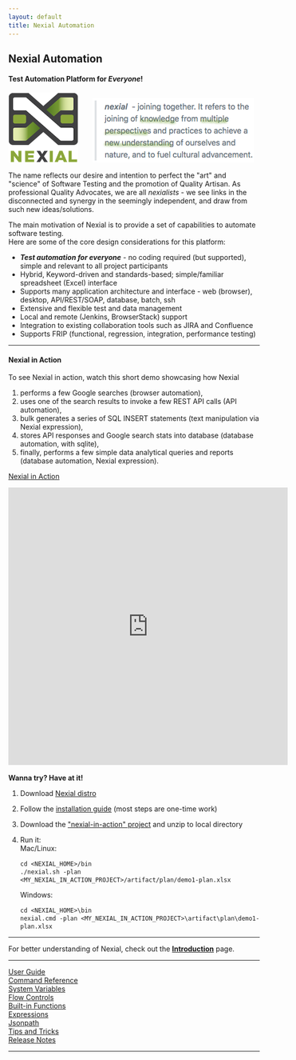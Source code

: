 ```yaml
---
layout: default
title: Nexial Automation
---
```



## Nexial Automation

#### Test Automation Platform for _Everyone_!

<img src="image/logo-x.png" alt="Nexial" style="box-shadow:none"/>
&nbsp;&nbsp;&nbsp;&nbsp;&nbsp;
<img src="image/nexial-caption.png" alt="Test Automation Platform for Everyone" style="box-shadow:none"/>

The name reflects our desire and intention to perfect the "art" and "science" of Software Testing and the promotion of 
Quality Artisan.  As professional Quality Advocates, we are all _nexialists_ - we see links in the disconnected and 
synergy in the seemingly independent, and draw from such new ideas/solutions.

The main motivation of Nexial is to provide a set of capabilities to automate software testing.  
Here are some of the core design considerations for this platform:

- ***Test automation for everyone*** - no coding required (but supported), simple and 
  relevant to all project participants
- Hybrid, Keyword-driven and standards-based; simple/familiar spreadsheet (Excel) interface
- Supports many application architecture and interface - web (browser), desktop, API/REST/SOAP, database, batch, ssh
- Extensive and flexible test and data management
- Local and remote (Jenkins, BrowserStack) support
- Integration to existing collaboration tools such as JIRA and Confluence
- Supports FRIP (functional, regression, integration, performance testing)

---------------------------------------------

#### Nexial in Action
To see Nexial in action, watch this short demo showcasing how Nexial 
1. performs a few Google searches (browser automation), 
2. uses one of the search results to invoke a few REST API calls (API automation),
3. bulk generates a series of SQL INSERT statements (text manipulation via Nexial expression),
4. stores API responses and Google search stats into database (database automation, with sqlite),
5. finally, performs a few simple data analytical queries and reports (database automation, Nexial expression). 

[Nexial in Action](https://www.youtube.com/watch?v=b372XikN1YU&cc_lang_pref=en&cc_load_policy=1)

<iframe width="560" height="555" src="https://www.youtube-nocookie.com/embed/b372XikN1YU?cc_lang_pref=en&cc_load_policy=1" frameborder="0" allow="autoplay; encrypted-media" allowfullscreen></iframe>
<br/>

**Wanna try? Have at it!**
1. Download [Nexial distro](https://github.com/nexiality/nexial-core/releases)
2. Follow the [installation guide](https://nexiality.github.io/documentation/userguide/InstallingNexial) (most steps are one-time work)
3. Download the ["nexial-in-action" project](nexial-in-action.zip) and unzip to local directory
4. Run it:<br/>
   Mac/Linux:
   ```
   cd <NEXIAL_HOME>/bin
   ./nexial.sh -plan <MY_NEXIAL_IN_ACTION_PROJECT>/artifact/plan/demo1-plan.xlsx
   ```
	
   Windows:
   ```
   cd <NEXIAL_HOME>\bin
   nexial.cmd -plan <MY_NEXIAL_IN_ACTION_PROJECT>\artifact\plan\demo1-plan.xlsx
   ```

---------------------------------------------

For better understanding of Nexial, check out the **[Introduction](userguide/IntroductionAndFAQ)** page.

---------------------------------------------

<div class="quick_link"><a href="userguide">User Guide</a></div>
<div class="quick_link"><a href="commands">Command Reference</a></div>
<div class="quick_link"><a href="systemvars">System Variables</a></div>
<div class="quick_link"><a href="flowcontrols">Flow Controls</a></div>

<div style="clear:both" />

<div class="quick_link"><a href="functions">Built-in Functions</a></div>
<div class="quick_link"><a href="expressions">Expressions</a></div>
<div class="quick_link"><a href="jsonpath">Jsonpath</a></div>
<div class="quick_link"><a href="tipsandtricks">Tips and Tricks</a></div>

<div style="clear:both" />


<div class="quick_link"><a href="release">Release Notes</a></div>

<div style="clear:both" />

---------------------------------------------

